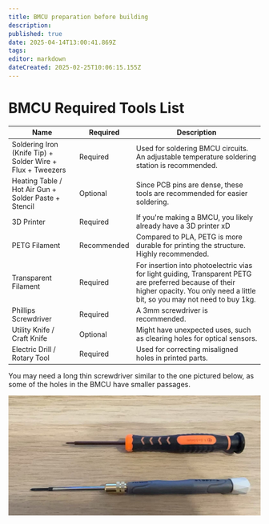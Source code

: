 ```yaml
---
title: BMCU preparation before building
description: 
published: true
date: 2025-04-14T13:00:41.869Z
tags: 
editor: markdown
dateCreated: 2025-02-25T10:06:15.155Z
---
```


# BMCU Required Tools List

| Name                                | Required | Description |
|-------------------------------------|----------|-------------|
| Soldering Iron (Knife Tip) + Solder Wire + Flux + Tweezers | Required | Used for soldering BMCU circuits. An adjustable temperature soldering station is recommended. |
| Heating Table / Hot Air Gun + Solder Paste + Stencil | Optional | Since PCB pins are dense, these tools are recommended for easier soldering. |
| 3D Printer | Required | If you're making a BMCU, you likely already have a 3D printer xD |
| PETG Filament | Recommended | Compared to PLA, PETG is more durable for printing the structure. Highly recommended. |
| Transparent  Filament | Required | For insertion into photoelectric vias for light guiding, Transparent PETG are preferred because of their higher opacity. You only need a little bit, so you may not need to buy 1kg. |
| Phillips Screwdriver | Required |A 3mm screwdriver is recommended. |
| Utility Knife / Craft Knife | Optional | Might have unexpected uses, such as clearing holes for optical sensors. |
| Electric Drill / Rotary Tool | Required | Used for correcting misaligned holes in printed parts. |


You may need a long thin screwdriver similar to the one pictured below, as some of the holes in the BMCU have smaller passages.

![screwdriver.png](/assets/images/public/screwdriver.png)
